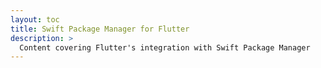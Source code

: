 ```yaml
---
layout: toc
title: Swift Package Manager for Flutter
description: >
  Content covering Flutter's integration with Swift Package Manager
---
```

